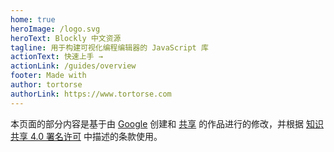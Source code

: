 ```yaml
---
home: true
heroImage: /logo.svg
heroText: Blockly 中文资源
tagline: 用于构建可视化编程编辑器的 JavaScript 库
actionText: 快速上手 →
actionLink: /guides/overview
footer: Made with
author: tortorse
authorLink: https://www.tortorse.com
---
```


本页面的部分内容是基于由 [Google](https://developers.google.com/readme/policies) 创建和 [共享](共享的) 的作品进行的修改，并根据 [知识共享 4.0 署名许可](https://creativecommons.org/licenses/by/4.0/) 中描述的条款使用。